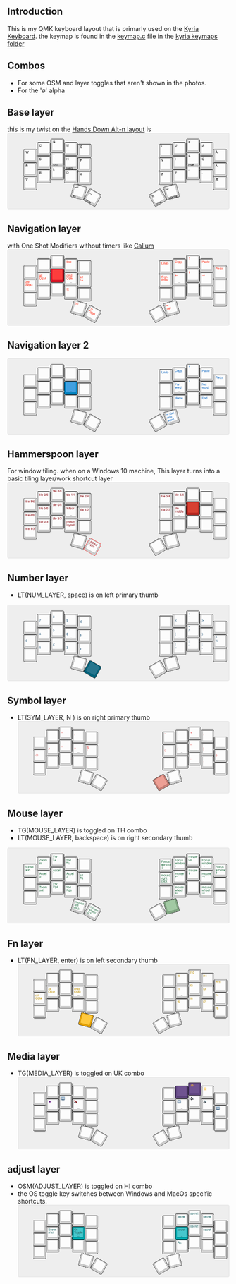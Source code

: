 ## Introduction
This is my QMK keyboard layout that is primarly used on the [Kyria Keyboard](https://splitkb.com). 
the keymap is found in the [keymap.c](https://github.com/mrkskk/qmk_firmware/tree/review/8591/keyboards/kyria/keymaps/mrkskk/keymap.c) file in the [kyria keymaps folder](https://github.com/mrkskk/qmk_firmware/tree/review/8591/keyboards/kyria/keymaps/)

## Combos

- For some OSM and layer toggles that aren't shown in the photos.  
- For the 'ø' alpha

## Base layer
this is my twist on the [Hands Down Alt-n layout](https://sites.google.com/alanreiser.com/handsdown)
is
![base](pictures/kyria-base-layer.png)

## Navigation layer
with One Shot Modifiers without timers like [Callum](https://github.com/callum-oakley/qmk_firmware/tree/master/users/callum)  
![nav](pictures/kyria-nav.png)
## Navigation layer 2 
![nav2](pictures/kyria-nav2-layer.png)
## Hammerspoon layer
For window tiling. 
when on a Windows 10 machine, This layer turns into a basic tiling layer/work shortcut layer
![hammerspoon](pictures/kyria-hammerspoon-layer.png)
## Number layer
- LT(NUM_LAYER, space) is on left primary thumb

![numbers](pictures/kyria-numbers.png)  
## Symbol layer
- LT(SYM_LAYER, N ) is on right primary thumb
![symbols](pictures/kyria-symbols.png)
## Mouse layer
- TG(MOUSE_LAYER) is toggled on TH combo
- LT(MOUSE_LAYER, backspace) is on right secondary thumb

![Mouse](pictures/kyria-mouse-layer.png)
## Fn layer
- LT(FN_LAYER, enter) is on left secondary thumb
![fn](pictures/kyria-fn-layer.png)
## Media layer
- TG(MEDIA_LAYER) is toggled on UK combo
![media](pictures/kyria-media-layer.png)
## adjust layer
- OSM(ADJUST_LAYER) is toggled on HI combo
- the OS toggle key switches between Windows and MacOs specific shortcuts. 
![adjust](pictures/kyria-adjust-layer.png)


